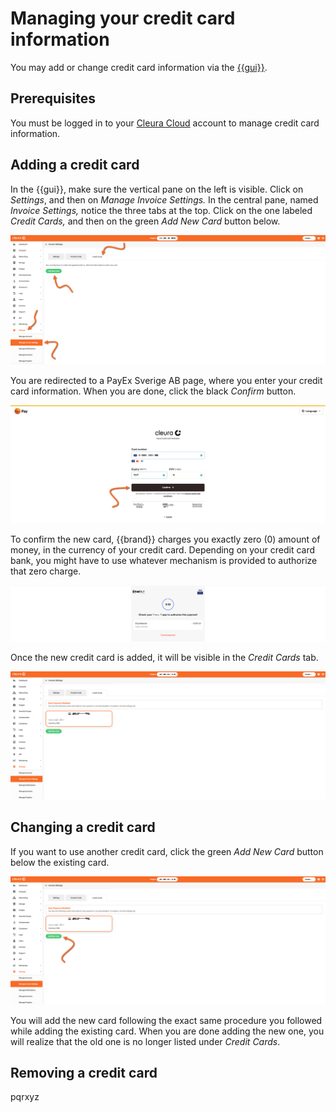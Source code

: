 # Managing your credit card information

You may add or change credit card information via the [{{gui}}](https://{{gui_domain}}).

## Prerequisites

You must be logged in to your [Cleura Cloud](https://{{gui_domain}}) account to manage credit card information.

## Adding a credit card

In the {{gui}}, make sure the vertical pane on the left is visible.
Click on _Settings_, and then on _Manage Invoice Settings._
In the central pane, named _Invoice Settings,_ notice the three tabs at the top.
Click on the one labeled _Credit Cards,_ and then on the green _Add New Card_ button below.

![Locating the button for adding a new credit card](assets/add-new-cc.png)

You are redirected to a PayEx Sverige AB page, where you enter your credit card information.
When you are done, click the black _Confirm_ button.

![Entering credit card information](assets/add-new-cc-info.png)

To confirm the new card, {{brand}} charges you exactly zero (0) amount of money, in the currency of your credit card.
Depending on your credit card bank, you might have to use whatever mechanism is provided to authorize that zero charge.

![Authorize zero-charge](assets/accept-zero-charge.png)

Once the new credit card is added, it will be visible in the _Credit Cards_ tab.

![New credit card successfully added](assets/new-cc-added.png)

## Changing a credit card

If you want to use another credit card, click the green _Add New Card_ button below the existing card.

![Change an existing credit card](assets/change-cc.png)

You will add the new card following the exact same procedure you followed while adding the existing card.
When you are done adding the new one, you will realize that the old one is no longer listed under _Credit Cards_.

## Removing a credit card

pqrxyz
